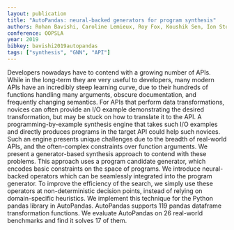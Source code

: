 ```yaml
---
layout: publication
title: "AutoPandas: neural-backed generators for program synthesis"
authors: Rohan Bavishi, Caroline Lemieux, Roy Fox, Koushik Sen, Ion Stoica
conference: OOPSLA
year: 2019
bibkey: bavishi2019autopandas
tags: ["synthesis", "GNN", "API"]
---
```

Developers nowadays have to contend with a growing number of APIs. While in the long-term they are very useful to developers, many modern APIs have an incredibly steep learning curve, due to their hundreds of functions handling many arguments, obscure documentation, and frequently changing semantics. For APIs that perform data transformations, novices can often provide an I/O example demonstrating the desired transformation, but may be stuck on how to translate it to the API. A programming-by-example synthesis engine that takes such I/O examples and directly produces programs in the target API could help such novices. Such an engine presents unique challenges due to the breadth of real-world APIs, and the often-complex constraints over function arguments. We present a generator-based synthesis approach to contend with these problems. This approach uses a program candidate generator, which encodes basic constraints on the space of programs. We introduce neural-backed operators which can be seamlessly integrated into the program generator. To improve the efficiency of the search, we simply use these operators at non-deterministic decision points, instead of relying on domain-specific heuristics. We implement this technique for the Python pandas library in AutoPandas. AutoPandas supports 119 pandas dataframe transformation functions. We evaluate AutoPandas on 26 real-world benchmarks and find it solves 17 of them.
